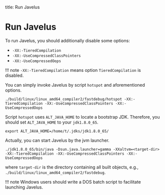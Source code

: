 title: Run Javelus


# Run Javelus


To run Javelus, you should additionally disable some options:

* `-XX:-TieredCompilation`
* `-XX:-UseCompressedClassPointers`
* `-XX:-UseCompressedOops`

!!! note
    `-XX:-TieredCompilation` means option `TieredCompilation` is disabled.

You can simply invoke Javelus by script `hotspot` and aforementioned options.

```
./build/linux/linux_amd64_compiler2/fastdebug/hotspot -XX:-TieredCompilation -XX:-UseCompressedClassPointers -XX:-UseCompressedOops
```

Script `hotspot` uses `ALT_JAVA_HOME` to locate a bootstrap JDK.
Therefore, you should set `ALT_JAVA_HOME` to your `jdk1.8.0_65`.

```
export ALT_JAVA_HOME=/home/t/.jdks/jdk1.8.0_65/
```

Actually, you can start Javelus by the jvm launcher.

```
./jdk1.8.0_65/bin/java -Dsun.java.launcher=gamma -XXaltvm=<target-dir>  -XX:-TieredCompilation -XX:-UseCompressedClassPointers -XX:-UseCompressedOops
```

where `target-dir` is the directory containing all built objects, e.g., `./build/linux/linux_amd64_compiler2/fastdebug`.

!!! note
    Windows users should write a DOS batch script to facilitate launching Javelus.
